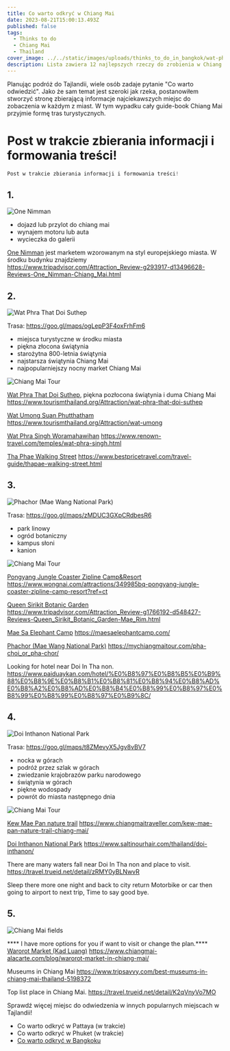 ```yaml
---
title: Co warto odkryć w Chiang Mai
date: 2023-08-21T15:00:13.493Z
published: false
tags:
  - Thinks to do
  - Chiang Mai
  - Thailand
cover_image: ../../static/images/uploads/thinks_to_do_in_bangkok/wat-phra-singh-woramahawihan.jpeg
description: Lista zawiera 12 najlepszych rzeczy do zrobienia w Chiang Mai, od klasycznych atrakcji turystycznych do modnych miejsc, które mogą pomóc w zaplanowaniu idealnej podróży...
---
```


Planując podróż do Tajlandii, wiele osób zadaje pytanie "Co warto odwiedzić". Jako że sam temat jest szeroki jak rzeka, postanowiłem stworzyć stronę zbierającą informacje najciekawszych miejsc do zobaczenia w każdym z miast. W tym wypadku cały guide-book Chiang Mai przyjmie formę tras turystycznych.


# Post w trakcie zbierania informacji i formowania treści!

```terraform
Post w trakcie zbierania informacji i formowania treści!
```

## 1.
![One Nimman](../../static/images/uploads/thinks_to_do_in_chiang_mai/one-nimman.jpeg "One Nimman")

- dojazd lub przylot do chiang mai
- wynajem motoru lub auta
- wycieczka do galerii

[One Nimman](https://goo.gl/maps/SWcU294FTE2hC9tH8) jest marketem wzorowanym na styl europejskiego miasta. W środku budynku znajdziemy https://www.tripadvisor.com/Attraction_Review-g293917-d13496628-Reviews-One_Nimman-Chiang_Mai.html

## 2.
![Wat Phra That Doi Suthep](../../static/images/uploads/thinks_to_do_in_chiang_mai/wat-phra-singh-woramahawihan.jpeg "Wat Phra That Doi Suthep")

Trasa: https://goo.gl/maps/ogLepP3F4oxFrhFm6

- miejsca turystyczne w środku miasta
- piękna złocona świątynia
- starożytna 800-letnia świątynia
- najstarsza świątynia Chiang Mai
- najpopularniejszy nocny market Chiang Mai

![Chiang Mai Tour](../../static/images/uploads/thinks_to_do_in_chiang_mai/tour-day-1.jpg "Chiang Mai Tour")

[Wat Phra That Doi Suthep](https://goo.gl/maps/sUq7BVAbLaqLDU7u8), piękna pozłocona świątynia i duma Chiang Mai https://www.tourismthailand.org/Attraction/wat-phra-that-doi-suthep

[Wat Umong Suan Phutthatham](https://goo.gl/maps/CU6kBa5VuQ5R4W3i9) https://www.tourismthailand.org/Attraction/wat-umong

[Wat Phra Singh Woramahawihan](https://goo.gl/maps/k5TJdKrqvrXJTq7dA) https://www.renown-travel.com/temples/wat-phra-singh.html

[Tha Phae Walking Street](https://goo.gl/maps/G7bEY75HtFsAY6Sy5) https://www.bestpricetravel.com/travel-guide/thapae-walking-street.html

## 3.
![Phachor (Mae Wang National Park)](../../static/images/uploads/thinks_to_do_in_chiang_mai/phachor-mae-wang-national-park.jpeg "Phachor (Mae Wang National Park)")

Trasa: https://goo.gl/maps/zMDUC3GXpCRdbesR6

- park linowy
- ogród botaniczny
- kampus słoni
- kanion

![Chiang Mai Tour](../../static/images/uploads/thinks_to_do_in_chiang_mai/tour-day-2.jpeg "Chiang Mai Tour")


[Pongyang Jungle Coaster Zipline Camp&Resort](https://goo.gl/maps/XR4TAMSABLcL3YT89) https://www.wongnai.com/attractions/349985bq-pongyang-jungle-coaster-zipline-camp-resort?ref=ct

[Queen Sirikit Botanic Garden](https://goo.gl/maps/9779ve9YDvKUkJSa9) https://www.tripadvisor.com/Attraction_Review-g1766192-d548427-Reviews-Queen_Sirikit_Botanic_Garden-Mae_Rim.html

[Mae Sa Elephant Camp](https://goo.gl/maps/uDPK781S2ZMBJkwWA) https://maesaelephantcamp.com/

[Phachor (Mae Wang National Park)](https://goo.gl/maps/zoKcxdka6UwtuSZr6) https://mychiangmaitour.com/pha-choi_or_pha-chor/ 

Looking for hotel near Doi In Tha non. 
https://www.paiduaykan.com/hotel/%E0%B8%97%E0%B8%B5%E0%B9%88%E0%B8%9E%E0%B8%B1%E0%B8%81%E0%B8%94%E0%B8%AD%E0%B8%A2%E0%B8%AD%E0%B8%B4%E0%B8%99%E0%B8%97%E0%B8%99%E0%B8%99%E0%B8%97%E0%B9%8C/

## 4.
![Doi Inthanon National Park](../../static/images/uploads/thinks_to_do_in_chiang_mai/doi-inthanon-national-park.jpeg "Doi Inthanon National Park")

Trasa: https://goo.gl/maps/t8ZMevyX5Jgv8vBV7

- nocka w górach
- podróż przez szlak w górach
- zwiedzanie krajobrazów parku narodowego
- świątynia w górach
- piękne wodospady
- powrót do miasta następnego dnia

![Chiang Mai Tour](../../static/images/uploads/thinks_to_do_in_chiang_mai/tour-day-3.jpeg "Chiang Mai Tour")


[Kew Mae Pan nature trail](https://goo.gl/maps/tuDiPT5MmWzp7Woo8) https://www.chiangmaitraveller.com/kew-mae-pan-nature-trail-chiang-mai/

[Doi Inthanon National Park](https://goo.gl/maps/VoDKZTzAESSfsH2w9) https://www.saltinourhair.com/thailand/doi-inthanon/

There are many waters fall near Doi In Tha non and place to visit.
https://travel.trueid.net/detail/zRMY0yBLNwvR

Sleep there more one night and back to city return Motorbike or car then going to airport to next trip, Time to say good bye.

## 5.
![Chiang Mai fields](../../static/images/uploads/thinks_to_do_in_chiang_mai/chiang-mai-fields.jpeg "Chiang Mai fields")

**** I have more options for you if want to visit or change the plan.****
[Warorot Market (Kad Luang)](https://goo.gl/maps/LR7snCmRHR9NZAUY7) https://www.chiangmai-alacarte.com/blog/warorot-market-in-chiang-mai/

Museums in Chiang Mai 
https://www.tripsavvy.com/best-museums-in-chiang-mai-thailand-5198372

Top list place in Chiang Mai.
https://travel.trueid.net/detail/K2qVnyVo7MO




Sprawdź więcej miejsc do odwiedzenia w innych popularnych miejscach w Tajlandii!

- Co warto odkryć w Pattaya (w trakcie)
- Co warto odkryć w Phuket (w trakcie)
- [Co warto odkryć w Bangkoku](/co-warto-odkryc-w-bangkoku)
